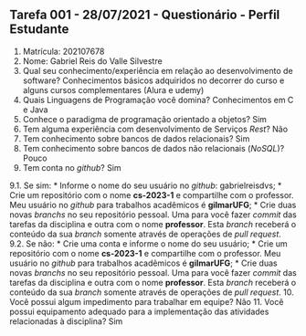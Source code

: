 ## Tarefa 001 - 28/07/2021 - Questionário - Perfil Estudante

1. Matrícula: 202107678
2. Nome: Gabriel Reis do Valle Silvestre
3. Qual seu conhecimento/experiência em relação ao desenvolvimento de software? Conhecimentos básicos adquiridos no decorrer do curso e alguns cursos complementares (Alura e udemy)
4. Quais Linguagens de Programação você domina? Conhecimentos em C e Java
5. Conhece o paradigma de programação orientado a objetos? Sim
6. Tem alguma experiência com desenvolvimento de Serviços _Rest_? Não
7. Tem conhecimento sobre bancos de dados relacionais? Sim
8. Tem conhecimento sobre bancos de dados não relacionais (_NoSQL_)? Pouco
9. Tem conta no _github_? Sim

  9.1.  Se sim:
      * Informe o nome do seu usuário no _github_: gabrielreisdvs;
      * Crie um repositório com o nome **cs-2023-1** e compartilhe com o professor. Meu usuário no _github_ para trabalhos acadêmicos é **gilmarUFG**;
      * Crie duas novas _branchs_ no seu repositório pessoal. Uma para você fazer _commit_ das tarefas da disciplina e outra com o nome **professor**. Esta _branch_ receberá o conteúdo da sua _branch_ somente através de operações de _pull request_.
      9.2.  Se não:
      *  Crie uma conta e informe o nome do seu usuário;
      *  Crie um repositório com o nome **cs-2023-1** e compartilhe com o professor.  Meu usuário no _github_ para trabalhos acadêmicos é **gilmarUFG**;
      * Crie duas novas _branchs_ no seu repositório pessoal. Uma para você fazer _commit_ das tarefas da disciplina e outra com o nome **professor**. Esta _branch_ receberá o conteúdo da sua _branch_ somente através de operações de _pull request_.
10. Você possui algum impedimento para trabalhar em equipe? Não
11. Você possui equipamento adequado para a implementação das atividades relacionadas à disciplina? Sim
